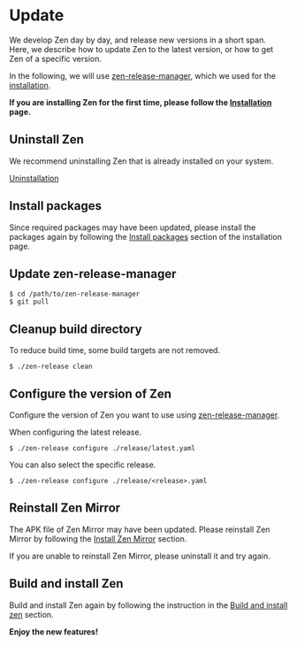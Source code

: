 # Update

We develop Zen day by day, and release new versions in a short span.
Here, we describe how to update Zen to the latest version, or how to get Zen of a specific version.

In the following, we will use [zen-release-manager](https://github.com/zwin-project/zen-release-manager), which we used for the [installation](/en/getting_started/installation).

**If you are installing Zen for the first time, please follow the [Installation](/en/getting_started/installation) page.**


## Uninstall Zen

We recommend uninstalling Zen that is already installed on your system.

[Uninstallation](/en/getting_started/uninstallation)

## Install packages

Since required packages may have been updated, please install the packages again by following the [Install packages](/en/getting_started/installation#install-packages) section of the installation page.

## Update zen-release-manager

```shell
$ cd /path/to/zen-release-manager
$ git pull
```

## Cleanup build directory

To reduce build time, some build targets are not removed.

```shell
$ ./zen-release clean
```

## Configure the version of Zen

Configure the version of Zen you want to use using [zen-release-manager](https://github.com/zwin-project/zen-release-manager).

When configuring the latest release.
```shell
$ ./zen-release configure ./release/latest.yaml
```

You can also select the specific release.
```shell
$ ./zen-release configure ./release/<release>.yaml
```

## Reinstall Zen Mirror

The APK file of Zen Mirror may have been updated. Please reinstall Zen Mirror by following the [Install Zen Mirror](/en/getting_started/installation#install-zen-mirror) section.

If you are unable to reinstall Zen Mirror, please uninstall it and try again.

## Build and install Zen

Build and install Zen again by following the instruction in the [Build and install zen](/en/getting_started/installation#build-and-install-zen) section.

**Enjoy the new features!**
